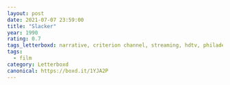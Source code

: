 ```yaml
---
layout: post 
date: 2021-07-07 23:59:00
title: "Slacker"
year: 1990
rating: 0.7
tags_letterboxd: narrative, criterion channel, streaming, hdtv, philadelphia
tags:
  - film
category: Letterboxd
canonical: https://boxd.it/1YJA2P
---
```

